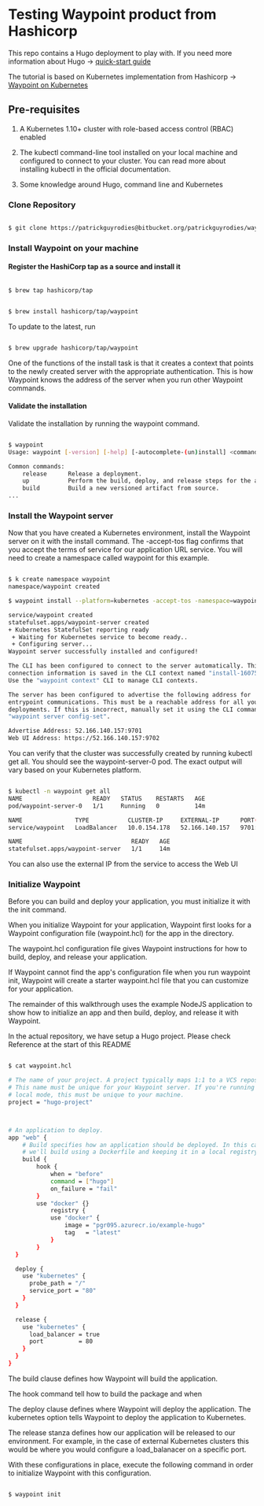 # Testing Waypoint product from Hashicorp

This repo contains a Hugo deployment to play with. If you need more information about Hugo -> [quick-start guide](https://gohugo.io/getting-started/quick-start/#step-2-create-a-new-site)

The tutorial is based on Kubernetes implementation from Hashicorp -> [Waypoint on Kubernetes](https://learn.hashicorp.com/collections/waypoint/get-started-kubernetes)


## Pre-requisites

1. A Kubernetes 1.10+ cluster with role-based access control (RBAC) enabled

1. The kubectl command-line tool installed on your local machine and configured to connect to your cluster. You can read more about installing kubectl in the official documentation.

1. Some knowledge around Hugo, command line and Kubernetes

### Clone Repository

``` bash

$ git clone https://patrickguyrodies@bitbucket.org/patrickguyrodies/waypoint-AKS.git

```

### Install Waypoint on your machine

#### Register the HashiCorp tap as a source and install it

``` bash

$ brew tap hashicorp/tap

```

``` bash

$ brew install hashicorp/tap/waypoint

```

To update to the latest, run

``` bash

$ brew upgrade hashicorp/tap/waypoint

```

One of the functions of the install task is that it creates a context that points to the newly created server with the appropriate authentication. This is how Waypoint knows the address of the server when you run other Waypoint commands.

#### Validate the installation

Validate the installation by running the waypoint command.

``` bash

$ waypoint
Usage: waypoint [-version] [-help] [-autocomplete-(un)install] <command> [args]

Common commands:
    release      Release a deployment.
    up           Perform the build, deploy, and release steps for the app.
    build        Build a new versioned artifact from source.
...

```

### Install the Waypoint server

Now that you have created a Kubernetes environment, install the Waypoint server on it with the install command. The -accept-tos flag confirms that you accept the terms of service for our application URL service. You will need to create a namespace called waypoint for this example.

``` bash

$ k create namespace waypoint
namespace/waypoint created

$ waypoint install --platform=kubernetes -accept-tos -namespace=waypoint

service/waypoint created
statefulset.apps/waypoint-server created
+ Kubernetes StatefulSet reporting ready
 + Waiting for Kubernetes service to become ready..
 + Configuring server...
Waypoint server successfully installed and configured!

The CLI has been configured to connect to the server automatically. This
connection information is saved in the CLI context named "install-1607521268".
Use the "waypoint context" CLI to manage CLI contexts.

The server has been configured to advertise the following address for
entrypoint communications. This must be a reachable address for all your
deployments. If this is incorrect, manually set it using the CLI command
"waypoint server config-set".

Advertise Address: 52.166.140.157:9701
Web UI Address: https://52.166.140.157:9702

```

You can verify that the cluster was successfully created by running kubectl get all. You should see the waypoint-server-0 pod. The exact output will vary based on your Kubernetes platform.

``` bash

$ kubectl -n waypoint get all                                                                         
NAME                    READY   STATUS    RESTARTS   AGE
pod/waypoint-server-0   1/1     Running   0          14m

NAME               TYPE           CLUSTER-IP     EXTERNAL-IP      PORT(S)                         AGE
service/waypoint   LoadBalancer   10.0.154.178   52.166.140.157   9701:31613/TCP,9702:32764/TCP   14m

NAME                               READY   AGE
statefulset.apps/waypoint-server   1/1     14m

```
You can also use the external IP from the service to access the Web UI

### Initialize Waypoint

Before you can build and deploy your application, you must initialize it with the init command.

When you initialize Waypoint for your application, Waypoint first looks for a Waypoint configuration file (waypoint.hcl) for the app in the directory.

The waypoint.hcl configuration file gives Waypoint instructions for how to build, deploy, and release your application.

If Waypoint cannot find the app's configuration file when you run waypoint init, Waypoint will create a starter waypoint.hcl file that you can customize for your application.

The remainder of this walkthrough uses the example NodeJS application to show how to initialize an app and then build, deploy, and release it with Waypoint.

In the actual repository, we have setup a Hugo project. Please check Reference at the start of this README



``` bash

$ cat waypoint.hcl

# The name of your project. A project typically maps 1:1 to a VCS repository.
# This name must be unique for your Waypoint server. If you're running in
# local mode, this must be unique to your machine.
project = "hugo-project"



# An application to deploy.
app "web" {
    # Build specifies how an application should be deployed. In this case,
    # we'll build using a Dockerfile and keeping it in a local registry.
    build {
        hook {
            when = "before"
            command = ["hugo"]
            on_failure = "fail"
        }
        use "docker" {}
            registry {
            use "docker" {
                image = "pgr095.azurecr.io/example-hugo"
                tag   = "latest"
            }
        }
  }

  deploy {
    use "kubernetes" {
      probe_path = "/"
      service_port = "80"
    }
  }

  release {
    use "kubernetes" {
      load_balancer = true
      port          = 80
    }
  }
}

```

The build clause defines how Waypoint will build the application.

The hook command tell how to build the package and when

The deploy clause defines where Waypoint will deploy the application. The kubernetes option tells Waypoint to deploy the application to Kubernetes.

The release stanza defines how our application will be released to our environment. For example, in the case of external Kubernetes clusters this would be where you would configure a load_balanacer on a specific port.

With these configurations in place, execute the following command in order to initialize Waypoint with this configuration.

``` bash

$ waypoint init

```